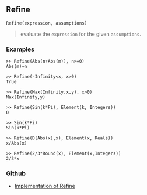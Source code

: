 ## Refine

```
Refine(expression, assumptions)
```

> evaluate the `expression` for the given `assumptions`.
 

### Examples

```
>> Refine(Abs(n+Abs(m)), n>=0)
Abs(m)+n

>> Refine(-Infinity<x, x>0)
True 

>> Refine(Max(Infinity,x,y), x>0)
Max(Infinity,y)

>> Refine(Sin(k*Pi), Element(k, Integers))
0

>> Sin(k*Pi)
Sin(k*Pi)

>> Refine(D(Abs(x),x), Element(x, Reals)) 
x/Abs(x)

>> Refine(2/3*Round(x), Element(x,Integers))
2/3*x
```  
### Github
* [Implementation of Refine](https://github.com/axkr/symja_android_library/blob/master/symja_android_library/matheclipse-core/src/main/java/org/matheclipse/core/builtin/AssumptionFunctions.java#L226) 

